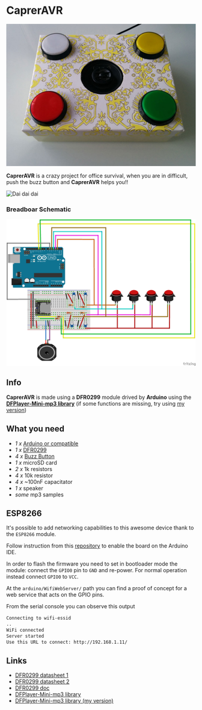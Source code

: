 # CaprerAVR

![CaprerAVR](images/capreravr.jpg)

**CaprerAVR** is a crazy project for office survival, when you are in difficult, push the buzz button and **CaprerAVR** helps you!!

![Dai dai dai](http://www.serialminds.com/wp-content/uploads/2016/03/dai-dai-dai.gif)

### Breadboar Schematic

![CaprerAVR](fritzing/capreravr_bb.png)


## Info

**CaprerAVR** is made using a **DFR0299** module drived by **Arduino** using the **[DFPlayer-Mini-mp3 library](https://github.com/DFRobot/DFPlayer-Mini-mp3/)** (if some functions are missing, try using [my version](https://github.com/ciotto/DFPlayer-Mini-mp3/))


## What you need

 - *1 x* [Arduino or compatible](http://www.aliexpress.com/item/UNO-R3-CH340G-ATmega328P-compatible-for-Arduino-UNO-R3/32523366108.html?spm=2114.01010208.3.132.ps5asV&ws_ab_test=searchweb201556_8,searchweb201602_5_10037_10017_405_507_10032,searchweb201603_11&btsid=4d84a66e-7b4c-4053-977e-ca0880699bd8)
 - *1 x* [DFR0299](http://it.aliexpress.com/item/1PCS-Mini-MP3-Player-Module-with-Simplified-Output-Speaker-for-Arduino-UNO/32271693515.html)
 - *4 x* [Buzz Button](http://it.aliexpress.com/item/1PC-LED-Light-60MM-Big-Round-Arcade-Video-Game-Player-Push-Button-Switch-Red-Plunger-Size/32645265359.html)
 - *1 x* microSD card
 - *2 x* 1k resistors
 - *4 x* 10k resistor
 - *4 x* ~100nF capacitator
 - *1 x* speaker
 - *some* mp3 samples

## ESP8266

It's possible to add networking capabilities to this awesome device thank to the ``ESP8266`` module.

Follow instruction from this [repository](https://github.com/esp8266/Arduino) to enable the board on the Arduino IDE.

In order to flash the firmware you need to set in bootloader mode the module: connect the ``GPIO0`` pin to ``GND``
and re-power. For normal operation instead connect ``GPIO0`` to ``VCC``.

At the ``arduino/WifiWebServer/`` path you can find a proof of concept for a web service that acts on the GPIO pins.

From the serial console you can observe this output

```
Connecting to wifi-essid
..
WiFi connected
Server started
Use this URL to connect: http://192.168.1.11/
```
 
## Links

 - [DFR0299 datasheet 1](http://www.picaxe.com/docs/spe033.pdf)
 - [DFR0299 datasheet 2](http://www.trainelectronics.com/Arduino/MP3Sound/TalkingTemperature/FN-M16P%20Embedded%20MP3%20Audio%20Module%20Datasheet.pdf)
 - [DFR0299 doc](http://www.dfrobot.com/wiki/index.php/DFPlayer_Mini_SKU:DFR0299)
 - [DFPlayer-Mini-mp3 library](https://github.com/DFRobot/DFPlayer-Mini-mp3/archive/master.zip)
 - [DFPlayer-Mini-mp3 library (my version)](https://github.com/ciotto/DFPlayer-Mini-mp3/archive/master.zip)
